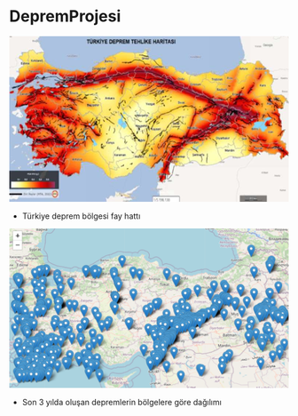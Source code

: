# DepremProjesi

![alt text](depremFayHattı.jpg)
* Türkiye deprem bölgesi fay hattı


![alt text](map.png)
* Son 3 yılda oluşan depremlerin bölgelere göre dağılımı 
